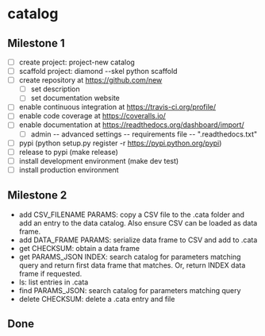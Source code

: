 # catalog

## Milestone 1

- [ ] create project: project-new catalog
- [ ] scaffold project: diamond --skel python scaffold
- [ ] create repository at https://github.com/new
    + [ ] set description
    + [ ] set documentation website
- [ ] enable continuous integration at https://travis-ci.org/profile/
- [ ] enable code coverage at https://coveralls.io/
- [ ] enable documentation at https://readthedocs.org/dashboard/import/
    + [ ] admin -- advanced settings -- requirements file -- ".readthedocs.txt"
- [ ] pypi (python setup.py register -r https://pypi.python.org/pypi)
- [ ] release to pypi (make release)
- [ ] install development environment (make dev test)
- [ ] install production environment

## Milestone 2

- add CSV_FILENAME PARAMS: copy a CSV file to the .cata folder and add an entry to the data catalog.  Also ensure CSV can be loaded as data frame.
- add DATA_FRAME PARAMS: serialize data frame to CSV and add to .cata
- get CHECKSUM: obtain a data frame
- get PARAMS_JSON INDEX: search catalog for parameters matching query and return first data frame that matches.  Or, return INDEX data frame if requested.
- ls: list entries in .cata
- find PARAMS_JSON: search catalog for parameters matching query
- delete CHECKSUM: delete a .cata entry and file

## Done

